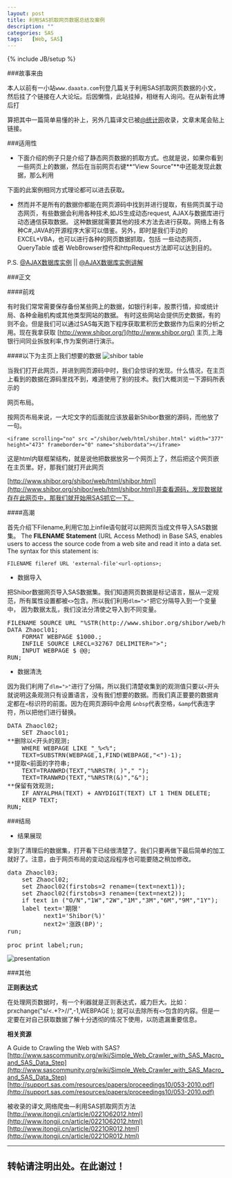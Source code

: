```yaml
---
layout: post
title: 利用SAS抓取网页数据总结及案例
description: ""
categories: SAS
tags:   [Web, SAS]
---
```

{% include JB/setup %}

###故事来由

本人以前有一小站`www.daaata.com`刊登几篇关于利用SAS抓取网页数据的小文，然后挂了个链接在人大论坛。后因懒惰，此站挂掉，相继有人询问。在从新有此博后打

算把其中一篇简单易懂的补上，另外几篇译文已被[@统计网](http://itongji.cn/)收录，文章末尾会贴上链接。

###适用性

*  下面介绍的例子只是介绍了静态网页数据的抓取方式。也就是说，如果你看到一些网页上的数据，然后在当前网页右键**“View Source”**中还能发现此数据，那么利用

下面的此案例相同方式理论都可以进去获取。

*  然而并不是所有的数据你都能在网页源码中找到并进行提取，有些网页属于动态网页，有些数据会利用各种技术,如JS生成动态request, AJAX与数据库进行动态通信获取数据。
这种数据就需要其他的技术方法去进行获取。网络上有各种C#,JAVA的开源程序大家可以借鉴。另外，即时是我们手边的EXCEL+VBA，也可以进行各种的网页数据抓取，包括
一些动态网页，QueryTable 或者 WebBrowser控件和httpRequest方法即可以达到目的。

P.S. [@AJAX数据库实例](http://www.w3school.com.cn/tiy/t.asp?f=ajax_database) || [@AJAX数据库实例讲解](http://www.w3school.com.cn/ajax/ajax_database.asp)


###正文

####前戏

有时我们常常需要保存备份某些网上的数据，如银行利率，股票行情，抑或统计局、各种金融机构或其他类型网站的数据。
有时这些网站会提供历史数据，有的则不会。但是我们可以通过SAS每天跑下程序获取累积历史数据作为后来的分析之用。现在我拿获取 
[http://www.shibor.org/](http://www.shibor.org/) 主页,上海银行间同业拆放利率,作为案例进行演示。

####以下为主页上我们想要的数据
![shibor table][Shibor]

当我们打开此网页，并进到网页源码中时，我们会惊讶的发现。什么情况，在主页上看到的数据在源码里找不到，难道使用了别的技术。我们大概浏览一下源码所表示的

网页布局。


按网页布局来说，一大坨文字的后面就应该放最新Shibor数据的源码，而他放了一句。

    <iframe scrolling="no" src ="/shibor/web/html/shibor.html" width="377" height="473" frameborder="0" name="shibordata"></iframe>


这是html内联框架结构，就是说他把数据放另一个网页上了，然后把这个网页嵌在主页里。好，那我们就打开此网页

[http://www.shibor.org/shibor/web/html/shibor.html](http://www.shibor.org/shibor/web/html/shibor.html)并查看源码，发现数据就存在此网页中，那我们就开始用SAS抓它一下。

####高潮

首先介绍下Filename,利用它加上infile语句就可以把网页当成文件导入SAS数据集。
The **FILENAME Statement** (URL Access Method) in Base SAS, enables users to access the source code from a web site and read it into a data set. The syntax for this statement is: 

    FILENAME fileref URL 'external-file'<url-options>;


*  数据导入

把Shibor数据网页导入SAS数据集。我们知道网页数据是标记语言，服从一定规范，所有属性设置都被`<>`包含。所以我们利用`dlm=">"`把它分隔导入到一个变量中，
因为数据太乱，我们没法分清使之导入到不同变量。

<pre>
FILENAME SOURCE URL "%STR(http://www.shibor.org/shibor/web/html/shibor.html)" DEBUG;
DATA Zhaocl01;
	FORMAT WEBPAGE $1000.;
	INFILE SOURCE LRECL=32767 DELIMITER=">";
	INPUT WEBPAGE $ @@;
RUN;
</pre>

*  数据清洗

因为我们利用了`dlm=">"`进行了分隔，所以我们清楚收集到的观测值只要以`<`开头就说明这条观测只有设置语言，没有我们想要的数据。而我们真正要要的数据肯
定都在`<`标识符的前面。因为在网页源码中会用 `&nbsp`代表空格，`&amp`代表连字符，所以把他们进行替换。

<pre>
DATA Zhaocl02;
	SET Zhaocl01;
**删除以<开头的观测;
	WHERE WEBPAGE LIKE "_%<%";     
	TEXT=SUBSTRN(WEBPAGE,1,FIND(WEBPAGE,"<")-1);  
**提取<前面的字符串;
	TEXT=TRANWRD(TEXT,"%NRSTR(&nbsp;)"," ");
	TEXT=TRANWRD(TEXT,"%NRSTR(&amp;)","&");
**保留有效观测;
	IF ANYALPHA(TEXT) + ANYDIGIT(TEXT) LT 1 THEN DELETE;  
	KEEP TEXT;
RUN;
</pre>

###结局

*  结果展现

拿到了清理后的数据集，打开看下已经很清楚了。我们只要再做下最后简单的加工就好了。注意，由于网页布局的变动这段程序也可能要随之稍加修改。

<pre>
data Zhaocl03;  
    set Zhaocl02;
    set Zhaocl02(firstobs=2 rename=(text=next1));  
    set Zhaocl02(firstobs=3 rename=(text=next2));  
    if text in ("O/N","1W","2W","1M","3M","6M","9M","1Y");  
    label text='期限'            
          next1='Shibor(%)'       
          next2='涨跌(BP)';   
run; 
 
proc print label;run;
</pre>
 
 
![presentation](http://img2081.poco.cn/mypoco/myphoto/20121230/05/17326974720121230054538087.jpg) 



###其他

**正则表达式**

在处理网页数据时，有一个利器就是正则表达式，威力巨大。比如：
    prxchange("s/<.+?>//",-1,WEBPAGE ); 
就可以去除所有`<>`包含的内容。但是一定要在对自己获取数据了解十分透彻的情况下使用，以防遗漏重要信息。

**相关资源**

A Guide to Crawling the Web with SAS?
[http://www.sascommunity.org/wiki/Simple_Web_Crawler_with_SAS_Macro_and_SAS_Data_Step](http://www.sascommunity.org/wiki/Simple_Web_Crawler_with_SAS_Macro_and_SAS_Data_Step)
[http://support.sas.com/resources/papers/proceedings10/053-2010.pdf](http://support.sas.com/resources/papers/proceedings10/053-2010.pdf)

被收录的译文,网络爬虫—利用SAS抓取网页方法
[http://www.itongji.cn/article/0221O62012.html](http://www.itongji.cn/article/0221O62012.html)
[http://www.itongji.cn/article/0221OR012.html](http://www.itongji.cn/article/0221OR012.html)

---
转帖请注明出处。在此谢过！ 
---


[Shibor]: http://img2081.poco.cn/mypoco/myphoto/20121230/05/17326974720121230053258013.jpg
